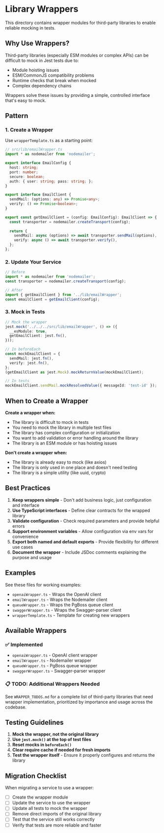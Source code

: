 # Library Wrappers

This directory contains wrapper modules for third-party libraries to enable reliable mocking in tests.

## Why Use Wrappers?

Third-party libraries (especially ESM modules or complex APIs) can be difficult to mock in Jest tests due to:
- Module hoisting issues
- ESM/CommonJS compatibility problems
- Runtime checks that break when mocked
- Complex dependency chains

Wrappers solve these issues by providing a simple, controlled interface that's easy to mock.

## Pattern

### 1. Create a Wrapper

Use `wrapperTemplate.ts` as a starting point:

```typescript
// src/lib/emailWrapper.ts
import * as nodemailer from 'nodemailer';

export interface EmailConfig {
  host: string;
  port: number;
  secure: boolean;
  auth: { user: string; pass: string; };
}

export interface EmailClient {
  sendMail: (options: any) => Promise<any>;
  verify: () => Promise<boolean>;
}

export const getEmailClient = (config: EmailConfig): EmailClient => {
  const transporter = nodemailer.createTransport(config);
  
  return {
    sendMail: async (options) => await transporter.sendMail(options),
    verify: async () => await transporter.verify(),
  };
};
```

### 2. Update Your Service

```typescript
// Before
import * as nodemailer from 'nodemailer';
const transporter = nodemailer.createTransport(config);

// After
import { getEmailClient } from '../lib/emailWrapper';
const emailClient = getEmailClient(config);
```

### 3. Mock in Tests

```typescript
// Mock the wrapper
jest.mock('../../../src/lib/emailWrapper', () => ({
  __esModule: true,
  getEmailClient: jest.fn(),
}));

// In beforeEach
const mockEmailClient = {
  sendMail: jest.fn(),
  verify: jest.fn(),
};
(getEmailClient as jest.Mock).mockReturnValue(mockEmailClient);

// In tests
mockEmailClient.sendMail.mockResolvedValue({ messageId: 'test-id' });
```

## When to Create a Wrapper

**Create a wrapper when:**
- The library is difficult to mock in tests
- You need to mock the library in multiple test files
- The library has complex configuration or initialization
- You want to add validation or error handling around the library
- The library is an ESM module or has hoisting issues

**Don't create a wrapper when:**
- The library is already easy to mock (like axios)
- The library is only used in one place and doesn't need testing
- The library is a simple utility (like uuid, crypto)

## Best Practices

1. **Keep wrappers simple** - Don't add business logic, just configuration and interface
2. **Use TypeScript interfaces** - Define clear contracts for the wrapped library
3. **Validate configuration** - Check required parameters and provide helpful errors
4. **Support environment variables** - Allow configuration via env vars for convenience
5. **Export both named and default exports** - Provide flexibility for different use cases
6. **Document the wrapper** - Include JSDoc comments explaining the purpose and usage

## Examples

See these files for working examples:
- `openaiWrapper.ts` - Wraps the OpenAI client
- `emailWrapper.ts` - Wraps the Nodemailer client
- `queueWrapper.ts` - Wraps the PgBoss queue client
- `swaggerWrapper.ts` - Wraps the Swagger-parser client
- `wrapperTemplate.ts` - Template for creating new wrappers

## Available Wrappers

### ✅ Implemented
- `openaiWrapper.ts` - OpenAI client wrapper
- `emailWrapper.ts` - Nodemailer wrapper
- `queueWrapper.ts` - PgBoss queue wrapper
- `swaggerWrapper.ts` - Swagger-parser wrapper

### 📋 TODO: Additional Wrappers Needed
See `WRAPPER_TODOS.md` for a complete list of third-party libraries that need wrapper implementation, prioritized by importance and usage across the codebase.

## Testing Guidelines

1. **Mock the wrapper, not the original library**
2. **Use `jest.mock()` at the top of test files**
3. **Reset mocks in `beforeEach()`**
4. **Clear require cache if needed for fresh imports**
5. **Test the wrapper itself** - Ensure it properly configures and returns the library

## Migration Checklist

When migrating a service to use a wrapper:

- [ ] Create the wrapper module
- [ ] Update the service to use the wrapper
- [ ] Update all tests to mock the wrapper
- [ ] Remove direct imports of the original library
- [ ] Test that the service still works correctly
- [ ] Verify that tests are more reliable and faster 